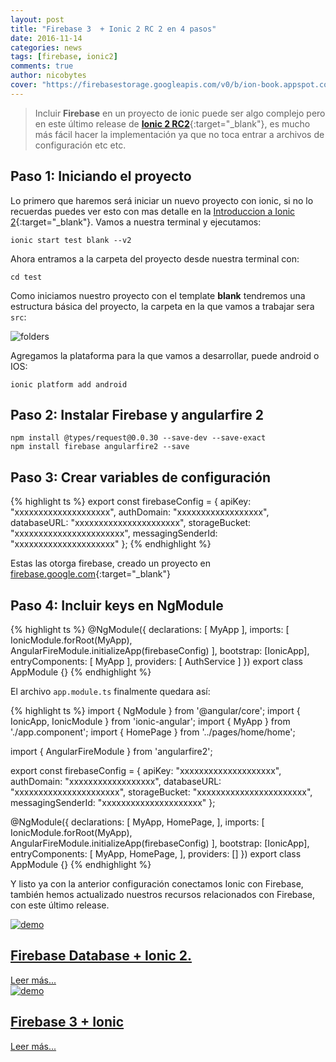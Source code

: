 ```yaml
---
layout: post
title: "Firebase 3  + Ionic 2 RC 2 en 4 pasos"
date: 2016-11-14
categories: news
tags: [firebase, ionic2]
comments: true
author: nicobytes
cover: "https://firebasestorage.googleapis.com/v0/b/ion-book.appspot.com/o/posts%2Fionic-2-rc2-firebase-3%2FFirebase%203%20%2B%20Ionic%202.png?alt=media"
---
```


> Incluir **Firebase** en un proyecto de ionic puede ser algo complejo pero en este último release de [**Ionic 2 RC2**]({{site.urlblog}}/news/ionic-2-rc-2){:target="_blank"}, es mucho más fácil hacer la implementación ya que no toca entrar a archivos de configuración etc etc.

<amp-img width="1024" height="512" layout="responsive" src="https://firebasestorage.googleapis.com/v0/b/ion-book.appspot.com/o/posts%2Fionic-2-rc2-firebase-3%2FFirebase%203%20%2B%20Ionic%202.png?alt=media"></amp-img>

## Paso 1: Iniciando el proyecto

Lo primero que haremos será iniciar un nuevo proyecto con ionic, si no lo recuerdas puedes ver esto con mas detalle en la [Introduccion a Ionic 2]({{site.urlblog}}/ionic2/ionic2){:target="_blank"}.
Vamos a nuestra terminal y ejecutamos:

```
ionic start test blank --v2
```

Ahora entramos a la carpeta del proyecto desde nuestra terminal con:

```
cd test
```

Como iniciamos nuestro proyecto con el template **blank** tendremos una estructura básica del proyecto, la carpeta en la que vamos a trabajar sera `src`:

<img class="img-responsive center-block" src="https://firebasestorage.googleapis.com/v0/b/ion-book.appspot.com/o/demos%2Fdemo102%2FScreenshot%20from%202016-11-06%2012-46-16.png?alt=media" alt="folders">

Agregamos la plataforma para la que vamos a desarrollar, puede android o IOS:

```
ionic platform add android
```

## Paso 2: Instalar Firebase y angularfire 2

```
npm install @types/request@0.0.30 --save-dev --save-exact
npm install firebase angularfire2 --save
```

## Paso 3: Crear variables de configuración

{% highlight ts %}
export const firebaseConfig = {
  apiKey: "xxxxxxxxxxxxxxxxxxxx",
  authDomain: "xxxxxxxxxxxxxxxxxx",
  databaseURL: "xxxxxxxxxxxxxxxxxxxxxx",
  storageBucket: "xxxxxxxxxxxxxxxxxxxxxxx",
  messagingSenderId: "xxxxxxxxxxxxxxxxxxxxx"
};
{% endhighlight %}


Estas las otorga firebase, creado un proyecto en [firebase.google.com](https://firebase.google.com){:target="_blank"}

## Paso 4: Incluir keys en NgModule

{% highlight ts %}
@NgModule({
  declarations: [
    MyApp
  ],
  imports: [
    IonicModule.forRoot(MyApp),
    AngularFireModule.initializeApp(firebaseConfig)
  ],
  bootstrap: [IonicApp],
  entryComponents: [
    MyApp
  ],
  providers: [
    AuthService
  ]
})
export class AppModule {}
{% endhighlight %}


El archivo `app.module.ts` finalmente quedara así:

{% highlight ts %}
import { NgModule } from '@angular/core';
import { IonicApp, IonicModule } from 'ionic-angular';
import { MyApp } from './app.component';
import { HomePage } from '../pages/home/home';

import { AngularFireModule } from 'angularfire2';

export const firebaseConfig = {
  apiKey: "xxxxxxxxxxxxxxxxxxxx",
  authDomain: "xxxxxxxxxxxxxxxxxx",
  databaseURL: "xxxxxxxxxxxxxxxxxxxxxx",
  storageBucket: "xxxxxxxxxxxxxxxxxxxxxxx",
  messagingSenderId: "xxxxxxxxxxxxxxxxxxxxx"
};

@NgModule({
  declarations: [
    MyApp,
    HomePage,
  ],
  imports: [
    IonicModule.forRoot(MyApp),
    AngularFireModule.initializeApp(firebaseConfig)
  ],
  bootstrap: [IonicApp],
  entryComponents: [
    MyApp,
    HomePage,
  ],
  providers: []
})
export class AppModule {}
{% endhighlight %}

Y listo ya con la anterior configuración conectamos Ionic con Firebase, también hemos actualizado nuestros recursos relacionados con Firebase, con este último release.

<div class="row">
  <div class="col-xs-12 col-sm-6">
    <article class="article-home">
      <div class="cover-crop">
        <a href="{{site.urlblog}}//ionic2/firebase-database-and-ionic-2" target="_blank">
          <img src="http://i.cubeupload.com/T62oZF.jpg" class="img-responsive" alt="demo"/>
        </a>
      </div>
      <h1>
        <a href="{{site.urlblog}}//ionic2/firebase-database-and-ionic-2" target="_blank">Firebase Database + Ionic 2.</a>
      </h1>
      <div class="more">
        <a class="btn btn-primary" href="{{site.urlblog}}//ionic2/firebase-database-and-ionic-2" target="_blank">Leer más...</a>
      </div>
    </article>
  </div>
  <div class="col-xs-12 col-sm-6">
    <article class="article-home">
      <div class="cover-crop">
        <a href="{{site.urlblog}}/ionic2/firebase-3 Ionic" target="_blank">
          <img src="http://i.imgur.com/5mTwi1e.jpg" class="img-responsive" alt="demo"/>
        </a>
      </div>
      <h1>
        <a href="{{site.urlblog}}/ionic2/firebase-3" target="_blank">Firebase 3 + Ionic</a>
      </h1>
      <div class="more">
        <a class="btn btn-primary" href="{{site.urlblog}}/ionic2/firebase-3" target="_blank">Leer más...</a>
      </div>
    </article>
  </div>
</div>